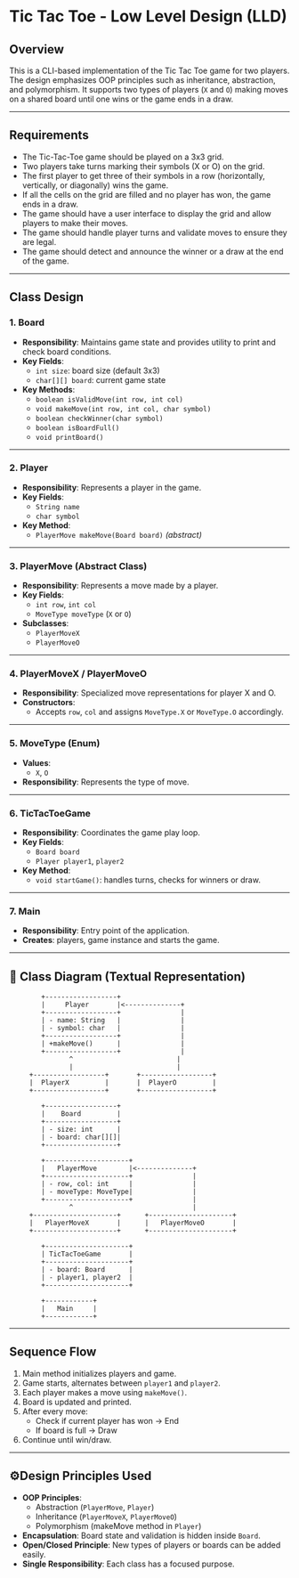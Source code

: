 
# Tic Tac Toe - Low Level Design (LLD)

## Overview

This is a CLI-based implementation of the Tic Tac Toe game for two players. The design emphasizes OOP principles such as inheritance, abstraction, and polymorphism. 
It supports two types of players (`X` and `O`) making moves on a shared board until one wins or the game ends in a draw.

---

## Requirements
- The Tic-Tac-Toe game should be played on a 3x3 grid.
- Two players take turns marking their symbols (X or O) on the grid.
- The first player to get three of their symbols in a row (horizontally, vertically, or diagonally) wins the game.
- If all the cells on the grid are filled and no player has won, the game ends in a draw.
- The game should have a user interface to display the grid and allow players to make their moves.
- The game should handle player turns and validate moves to ensure they are legal.
- The game should detect and announce the winner or a draw at the end of the game.
---

## Class Design

### 1. **Board**
- **Responsibility**: Maintains game state and provides utility to print and check board conditions.
- **Key Fields**:
    - `int size`: board size (default 3x3)
    - `char[][] board`: current game state
- **Key Methods**:
    - `boolean isValidMove(int row, int col)`
    - `void makeMove(int row, int col, char symbol)`
    - `boolean checkWinner(char symbol)`
    - `boolean isBoardFull()`
    - `void printBoard()`

---

### 2. **Player**
- **Responsibility**: Represents a player in the game.
- **Key Fields**:
    - `String name`
    - `char symbol`
- **Key Method**:
    - `PlayerMove makeMove(Board board)` *(abstract)*

---

### 3. **PlayerMove (Abstract Class)**
- **Responsibility**: Represents a move made by a player.
- **Key Fields**:
    - `int row`, `int col`
    - `MoveType moveType` (`X` or `O`)
- **Subclasses**:
    - `PlayerMoveX`
    - `PlayerMoveO`

---

### 4. **PlayerMoveX / PlayerMoveO**
- **Responsibility**: Specialized move representations for player X and O.
- **Constructors**:
    - Accepts `row`, `col` and assigns `MoveType.X` or `MoveType.O` accordingly.

---

### 5. **MoveType (Enum)**
- **Values**:
    - `X`, `O`
- **Responsibility**: Represents the type of move.

---

### 6. **TicTacToeGame**
- **Responsibility**: Coordinates the game play loop.
- **Key Fields**:
    - `Board board`
    - `Player player1`, `player2`
- **Key Method**:
    - `void startGame()`: handles turns, checks for winners or draw.

---

### 7. **Main**
- **Responsibility**: Entry point of the application.
- **Creates**: players, game instance and starts the game.

---

## 📌 Class Diagram (Textual Representation)

```
        +------------------+
        |     Player       |<--------------+
        +------------------+               |
        | - name: String   |               |
        | - symbol: char   |               |
        +------------------+               |
        | +makeMove()      |               |
        +------------------+               |
               ^                          |
               |                          |
     +------------------+       +------------------+
     |  PlayerX         |       |  PlayerO         |
     +------------------+       +------------------+

        +------------------+
        |    Board         |
        +------------------+
        | - size: int      |
        | - board: char[][]|
        +------------------+

        +---------------------+
        |   PlayerMove        |<--------------+
        +---------------------+               |
        | - row, col: int     |               |
        | - moveType: MoveType|               |
        +---------------------+               |
               ^                              |
     +---------------------+      +---------------------+
     |   PlayerMoveX       |      |   PlayerMoveO       |
     +---------------------+      +---------------------+

        +---------------------+
        | TicTacToeGame       |
        +---------------------+
        | - board: Board      |
        | - player1, player2  |
        +---------------------+

        +------------+
        |   Main     |
        +------------+
```

---

## Sequence Flow

1. Main method initializes players and game.
2. Game starts, alternates between `player1` and `player2`.
3. Each player makes a move using `makeMove()`.
4. Board is updated and printed.
5. After every move:
    - Check if current player has won → End
    - If board is full → Draw
6. Continue until win/draw.

---

## ⚙Design Principles Used

- **OOP Principles**:
    - Abstraction (`PlayerMove`, `Player`)
    - Inheritance (`PlayerMoveX`, `PlayerMoveO`)
    - Polymorphism (makeMove method in `Player`)
- **Encapsulation**: Board state and validation is hidden inside `Board`.
- **Open/Closed Principle**: New types of players or boards can be added easily.
- **Single Responsibility**: Each class has a focused purpose.
